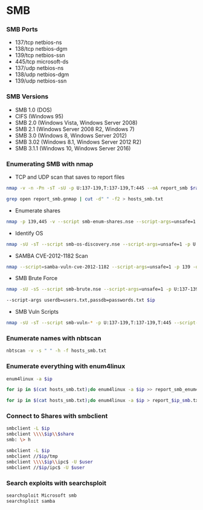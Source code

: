 # SMB

### SMB Ports

* 137/tcp netbios-ns
* 138/tcp netbios-dgm
* 139/tcp netbios-ssn
* 445/tcp microsoft-ds
* 137/udp netbios-ns
* 138/udp netbios-dgm
* 139/udp netbios-ssn

### SMB Versions

* SMB 1.0 \(DOS\)
* CIFS \(Windows 95\)
* SMB 2.0 \(Windows Vista, Windows Server 2008\)
* SMB 2.1 \(Windows Server 2008 R2, Windows 7\)
* SMB 3.0 \(Windows 8, Windows Server 2012\)
* SMB 3.02 \(Windows 8.1, Windows Server 2012 R2\)
* SMB 3.1.1 \(Windows 10, Windows Server 2016\)

### Enumerating SMB with nmap

* TCP and UDP scan that saves to report files 

```bash
nmap -v -n -Pn -sT -sU -p U:137-139,T:137-139,T:445 --oA report_smb $range

grep open report_smb.gnmap | cut -d" " -f2 > hosts_smb.txt
```

* Enumerate shares

```bash
nmap -p 139,445 -v --script smb-enum-shares.nse --script-args=unsafe=1 -oA report_smb_shares -iL hosts_smb.txt
```

* Identify OS

```bash
nmap -sU -sT --script smb-os-discovery.nse --script-args=unsafe=1 -p U:137-139,T:137-139,T:445 -oA report_smb_os -iL hosts_smb.txt
```

* SAMBA CVE-2012-1182 Scan

```bash
nmap --script=samba-vuln-cve-2012-1182 --script-args=unsafe=1 -p 139 -oA report_samba_vuln -iL hosts_smb.txt
```

* SMB Brute Force

```bash
nmap -sU -sS --script smb-brute.nse --script-args=unsafe=1 -p U:137-139,T:137-139,T:445 -oA report_smb_brute -iL hosts_smb.txt

--script-args userdb=users.txt,passdb=passwords.txt $ip
```

* SMB Vuln Scripts

```bash
nmap -sU -sT --script smb-vuln-* -p U:137-139,T:137-139,T:445 --script-args=unsafe=1 -oA report_smb_vuln -iL hosts_smb.txt
```

### Enumerate names with nbtscan

```bash
nbtscan -v -s " " -h -f hosts_smb.txt
```

### Enumerate everything with enum4linux

```bash
enum4linux -a $ip

for ip in $(cat hosts_smb.txt);do enum4linux -a $ip >> report_smb_enum4l.txt;done

for ip in $(cat hosts_smb.txt);do enum4linux -a $ip > report_$ip_smb.txt & ;done
```

### Connect to Shares with smbclient

```bash
smbclient -L $ip
smbclient \\\\$ip\\$share
smb: \> h

smbclient -L $ip
smbclient //$ip/tmp
smbclient \\\\$ip\\ipc$ -U $user
smbclient //$ip/ipc$ -U $user
```

### Search exploits with searchsploit

```bash
searchsploit Microsoft smb
searchsploit samba
```

